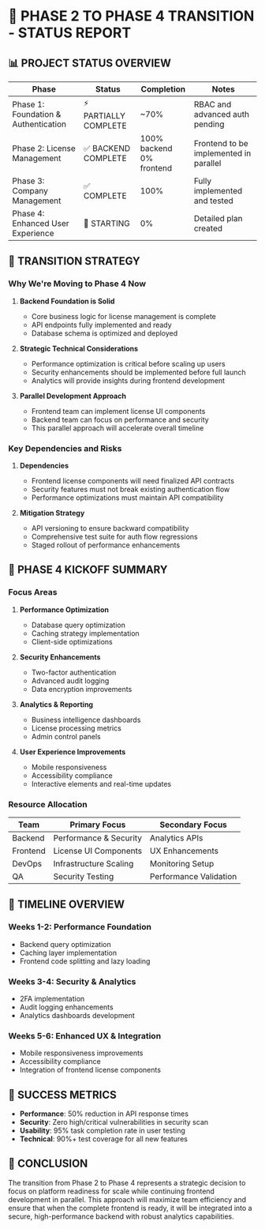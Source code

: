 # 📝 PHASE 2 TO PHASE 4 TRANSITION - STATUS REPORT

## 📊 PROJECT STATUS OVERVIEW

| Phase                                | Status                | Completion                  | Notes                                  |
| ------------------------------------ | --------------------- | --------------------------- | -------------------------------------- |
| Phase 1: Foundation & Authentication | ⚡ PARTIALLY COMPLETE | ~70%                        | RBAC and advanced auth pending         |
| Phase 2: License Management          | ✅ BACKEND COMPLETE   | 100% backend<br>0% frontend | Frontend to be implemented in parallel |
| Phase 3: Company Management          | ✅ COMPLETE           | 100%                        | Fully implemented and tested           |
| Phase 4: Enhanced User Experience    | 🚀 STARTING           | 0%                          | Detailed plan created                  |

## 🔄 TRANSITION STRATEGY

### Why We're Moving to Phase 4 Now

1. **Backend Foundation is Solid**

   - Core business logic for license management is complete
   - API endpoints fully implemented and ready
   - Database schema is optimized and deployed

2. **Strategic Technical Considerations**

   - Performance optimization is critical before scaling up users
   - Security enhancements should be implemented before full launch
   - Analytics will provide insights during frontend development

3. **Parallel Development Approach**
   - Frontend team can implement license UI components
   - Backend team can focus on performance and security
   - This parallel approach will accelerate overall timeline

### Key Dependencies and Risks

1. **Dependencies**

   - Frontend license components will need finalized API contracts
   - Security features must not break existing authentication flow
   - Performance optimizations must maintain API compatibility

2. **Mitigation Strategy**
   - API versioning to ensure backward compatibility
   - Comprehensive test suite for auth flow regressions
   - Staged rollout of performance enhancements

## 🚀 PHASE 4 KICKOFF SUMMARY

### Focus Areas

1. **Performance Optimization**

   - Database query optimization
   - Caching strategy implementation
   - Client-side optimizations

2. **Security Enhancements**

   - Two-factor authentication
   - Advanced audit logging
   - Data encryption improvements

3. **Analytics & Reporting**

   - Business intelligence dashboards
   - License processing metrics
   - Admin control panels

4. **User Experience Improvements**
   - Mobile responsiveness
   - Accessibility compliance
   - Interactive elements and real-time updates

### Resource Allocation

| Team     | Primary Focus          | Secondary Focus        |
| -------- | ---------------------- | ---------------------- |
| Backend  | Performance & Security | Analytics APIs         |
| Frontend | License UI Components  | UX Enhancements        |
| DevOps   | Infrastructure Scaling | Monitoring Setup       |
| QA       | Security Testing       | Performance Validation |

## 📅 TIMELINE OVERVIEW

### Weeks 1-2: Performance Foundation

- Backend query optimization
- Caching layer implementation
- Frontend code splitting and lazy loading

### Weeks 3-4: Security & Analytics

- 2FA implementation
- Audit logging enhancements
- Analytics dashboards development

### Weeks 5-6: Enhanced UX & Integration

- Mobile responsiveness improvements
- Accessibility compliance
- Integration of frontend license components

## 🎯 SUCCESS METRICS

- **Performance**: 50% reduction in API response times
- **Security**: Zero high/critical vulnerabilities in security scan
- **Usability**: 95% task completion rate in user testing
- **Technical**: 90%+ test coverage for all new features

## 🌟 CONCLUSION

The transition from Phase 2 to Phase 4 represents a strategic decision to focus on platform readiness for scale while continuing frontend development in parallel. This approach will maximize team efficiency and ensure that when the complete frontend is ready, it will be integrated into a secure, high-performance backend with robust analytics capabilities.
